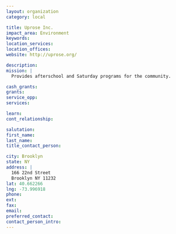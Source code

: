 ```yaml
---
layout: organization
category: local

title: Uprose Inc.
impact_area: Environment
keywords: 
location_services: 
location_offices: 
website: http://uprose.org/

description: 
mission: |
  Provides afterschool and Saturday programs for the community.

cash_grants: 
grants: 
service_opp: 
services: 

learn: 
cont_relationship: 

salutation: 
first_name: 
last_name: 
title_contact_person: 

city: Brooklyn
state: NY
address: |
  166 22nd Street     
  Brooklyn NY 11232
lat: 40.662266
lng: -73.996918
phone: 
ext: 
fax: 
email: 
preferred_contact: 
contact_person_intro: 
---
```

